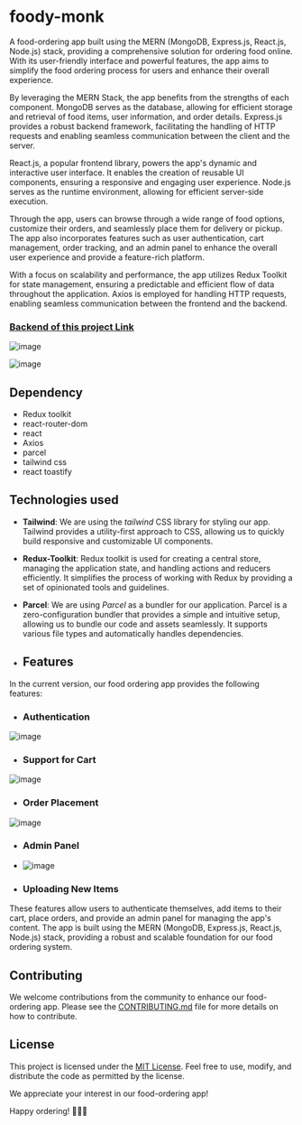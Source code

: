 # foody-monk

A food-ordering app built using the MERN (MongoDB, Express.js, React.js, Node.js) stack, providing a comprehensive solution for ordering food online. With its user-friendly interface and powerful features, the app aims to simplify the food ordering process for users and enhance their overall experience.

By leveraging the MERN Stack, the app benefits from the strengths of each component. MongoDB serves as the database, allowing for efficient storage and retrieval of food items, user information, and order details. Express.js provides a robust backend framework, facilitating the handling of HTTP requests and enabling seamless communication between the client and the server.

React.js, a popular frontend library, powers the app's dynamic and interactive user interface. It enables the creation of reusable UI components, ensuring a responsive and engaging user experience. Node.js serves as the runtime environment, allowing for efficient server-side execution.

Through the app, users can browse through a wide range of food options, customize their orders, and seamlessly place them for delivery or pickup. The app also incorporates features such as user authentication, cart management, order tracking, and an admin panel to enhance the overall user experience and provide a feature-rich platform.

With a focus on scalability and performance, the app utilizes Redux Toolkit for state management, ensuring a predictable and efficient flow of data throughout the application. Axios is employed for handling HTTP requests, enabling seamless communication between the frontend and the backend. 

### [Backend of this project Link](https://github.com/alokVerma749/foody-monk-backend)

![image](https://github.com/alokVerma749/foody-monk/assets/87599400/3fcd2fec-4dc6-48b7-abf7-8d1f53afdde7)

![image](https://github.com/alokVerma749/foody-monk/assets/87599400/dd30501c-5a28-4809-b329-e7c23d3d6f47)

## Dependency
- Redux toolkit
- react-router-dom
- react
- Axios
- parcel
- tailwind css
- react toastify

## Technologies used
- **Tailwind**: We are using the *tailwind* CSS library for styling our app. Tailwind provides a utility-first approach to CSS, allowing us to quickly build responsive and customizable UI components.

- **Redux-Toolkit**: Redux toolkit is used for creating a central store, managing the application state, and handling actions and reducers efficiently. It simplifies the process of working with Redux by providing a set of opinionated tools and guidelines.

- **Parcel**: We are using *Parcel* as a bundler for our application. Parcel is a zero-configuration bundler that provides a simple and intuitive setup, allowing us to bundle our code and assets seamlessly. It supports various file types and automatically handles dependencies.

- ## Features
In the current version, our food ordering app provides the following features:

* ### Authentication
![image](https://github.com/alokVerma749/foody-monk/assets/87599400/7ea2409e-9942-49cc-a708-58801efeac24)

* ### Support for Cart
![image](https://github.com/alokVerma749/foody-monk/assets/87599400/27b62f32-edd2-4559-9db9-410a91404b6b)

* ### Order Placement
![image](https://github.com/alokVerma749/foody-monk/assets/87599400/b4fa94c7-6f1f-4c49-8da7-dd95324862be)

* ### Admin Panel
* ![image](https://github.com/alokVerma749/foody-monk/assets/87599400/34777955-2f4c-45c4-847e-d2bb0c2b7c9c)

* ### Uploading New Items

These features allow users to authenticate themselves, add items to their cart, place orders, and provide an admin panel for managing the app's content. The app is built using the MERN (MongoDB, Express.js, React.js, Node.js) stack, providing a robust and scalable foundation for our food ordering system.

## Contributing
We welcome contributions from the community to enhance our food-ordering app. Please see the [CONTRIBUTING.md](CONTRIBUTING.md) file for more details on how to contribute.

## License
This project is licensed under the [MIT License](LICENSE). Feel free to use, modify, and distribute the code as permitted by the license.

We appreciate your interest in our food-ordering app!

Happy ordering! 🍔🍕🍟
